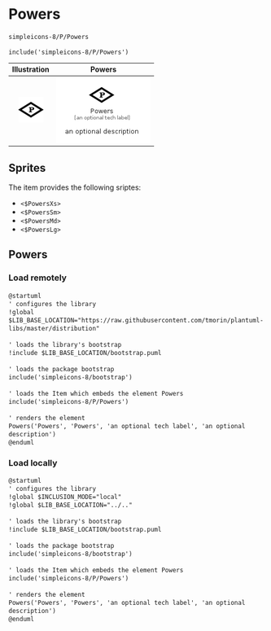 # Powers


```text
simpleicons-8/P/Powers
```

```text
include('simpleicons-8/P/Powers')
```



| Illustration | Powers |
| :---: | :---: |
| ![illustration for Illustration](../../simpleicons-8/P/Powers.png) | ![illustration for Powers](../../simpleicons-8/P/Powers.Local.png) |



## Sprites
The item provides the following sriptes:

- `<$PowersXs>`
- `<$PowersSm>`
- `<$PowersMd>`
- `<$PowersLg>`





## Powers

### Load remotely
```plantuml
@startuml
' configures the library
!global $LIB_BASE_LOCATION="https://raw.githubusercontent.com/tmorin/plantuml-libs/master/distribution"

' loads the library's bootstrap
!include $LIB_BASE_LOCATION/bootstrap.puml

' loads the package bootstrap
include('simpleicons-8/bootstrap')

' loads the Item which embeds the element Powers
include('simpleicons-8/P/Powers')

' renders the element
Powers('Powers', 'Powers', 'an optional tech label', 'an optional description')
@enduml
```

### Load locally
```plantuml
@startuml
' configures the library
!global $INCLUSION_MODE="local"
!global $LIB_BASE_LOCATION="../.."

' loads the library's bootstrap
!include $LIB_BASE_LOCATION/bootstrap.puml

' loads the package bootstrap
include('simpleicons-8/bootstrap')

' loads the Item which embeds the element Powers
include('simpleicons-8/P/Powers')

' renders the element
Powers('Powers', 'Powers', 'an optional tech label', 'an optional description')
@enduml
```


